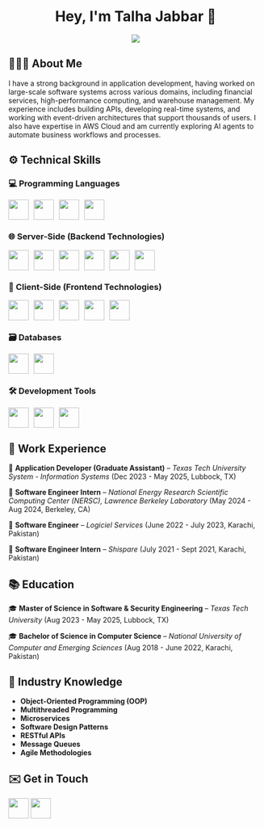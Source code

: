 <h1 align="center">Hey, I'm Talha Jabbar 👋</h1>

<p align="center">
  <img src="https://readme-typing-svg.demolab.com?font=Fira+Code&weight=500&size=22&pause=1000&color=F75C7E&center=true&vCenter=true&width=550&lines=Software+Engineer;With+3+Years+of+Experience;Crafting+Scalable,+High-Impact+Solutions">
</p>

## 👨🏻‍💻 About Me  
I have a strong background in application development, having worked on large-scale software systems across various domains, including financial services, high-performance computing, and warehouse management. My experience includes building APIs, developing real-time systems, and working with event-driven architectures that support thousands of users. I also have expertise in AWS Cloud and am currently exploring AI agents to automate business workflows and processes.

## ⚙️ Technical Skills 

### 💻 Programming Languages  
<p align="left" style="display: flex; flex-wrap: wrap; gap: 10px; align-items: center;">
  <img src="https://skillicons.dev/icons?i=cs" height="40"> 
  <img src="https://skillicons.dev/icons?i=js" height="40"> 
  <img src="https://skillicons.dev/icons?i=py" height="40"> 
  <img src="https://skillicons.dev/icons?i=cpp" height="40"> 
</p>

### 🌐 Server-Side (Backend Technologies)  
<p align="left" style="display: flex; flex-wrap: wrap; gap: 10px; align-items: center;">
  <img src="https://skillicons.dev/icons?i=dotnet" height="40"> 
  <img src="https://skillicons.dev/icons?i=nodejs" height="40"> 
  <img src="https://skillicons.dev/icons?i=express" height="40"> 
  <img src="https://skillicons.dev/icons?i=graphql" height="40"> 
  <img src="https://skillicons.dev/icons?i=redis" height="40"> 
  <img src="https://skillicons.dev/icons?i=rabbitmq" height="40"> 
</p>

### 🎨 Client-Side (Frontend Technologies)  
<p align="left" style="display: flex; flex-wrap: wrap; gap: 10px; align-items: center;">
  <img src="https://skillicons.dev/icons?i=react" height="40"> 
  <img src="https://skillicons.dev/icons?i=redux" height="40">
  <img src="https://skillicons.dev/icons?i=bootstrap" height="40"> 
  <img src="https://skillicons.dev/icons?i=html" height="40"> 
  <img src="https://skillicons.dev/icons?i=css" height="40">
</p>

### 🗃️ Databases  
<p align="left" style="display: flex; flex-wrap: wrap; gap: 10px; align-items: center;">
  <img src="https://skillicons.dev/icons?i=mysql" height="40"> 
  <img src="https://skillicons.dev/icons?i=mongodb" height="40"> 
</p>

### 🛠️ Development Tools 
<p align="left" style="display: flex; flex-wrap: wrap; gap: 10px; align-items: center;">
  <img src="https://skillicons.dev/icons?i=git" height="40"> 
  <img src="https://skillicons.dev/icons?i=docker" height="40"> 
  <img src="https://skillicons.dev/icons?i=postman" height="40"> 
</p>

## 🏢 Work Experience  
💼 **Application Developer (Graduate Assistant)** – *Texas Tech University System - Information Systems* (Dec 2023 - May 2025, Lubbock, TX)

💼 **Software Engineer Intern** – *National Energy Research Scientific Computing Center (NERSC), Lawrence Berkeley Laboratory* (May 2024 - Aug 2024, Berkeley, CA) 

💼 **Software Engineer** – *Logiciel Services* (June 2022 - July 2023, Karachi, Pakistan) 

💼 **Software Engineer Intern** – *Shispare* (July 2021 - Sept 2021, Karachi, Pakistan)

## 📚 Education  
🎓 **Master of Science in Software & Security Engineering** – *Texas Tech University* (Aug 2023 - May 2025, Lubbock, TX)

🎓 **Bachelor of Science in Computer Science** – *National University of Computer and Emerging Sciences* (Aug 2018 - June 2022, Karachi, Pakistan) 

## 🧠 Industry Knowledge  
- **Object-Oriented Programming (OOP)**  
- **Multithreaded Programming**  
- **Microservices**  
- **Software Design Patterns**  
- **RESTful APIs**  
- **Message Queues**  
- **Agile Methodologies**  

## ✉️ Get in Touch  
<p align="left">
  <a href="https://www.linkedin.com/in/m-talha-jabbar/"><img src="https://skillicons.dev/icons?i=linkedin" height="40"></a> 
  <a href="mailto:muhammadtalha61940@gmail.com"><img src="https://skillicons.dev/icons?i=gmail&theme=dark" height="40"></a>  
</p>
